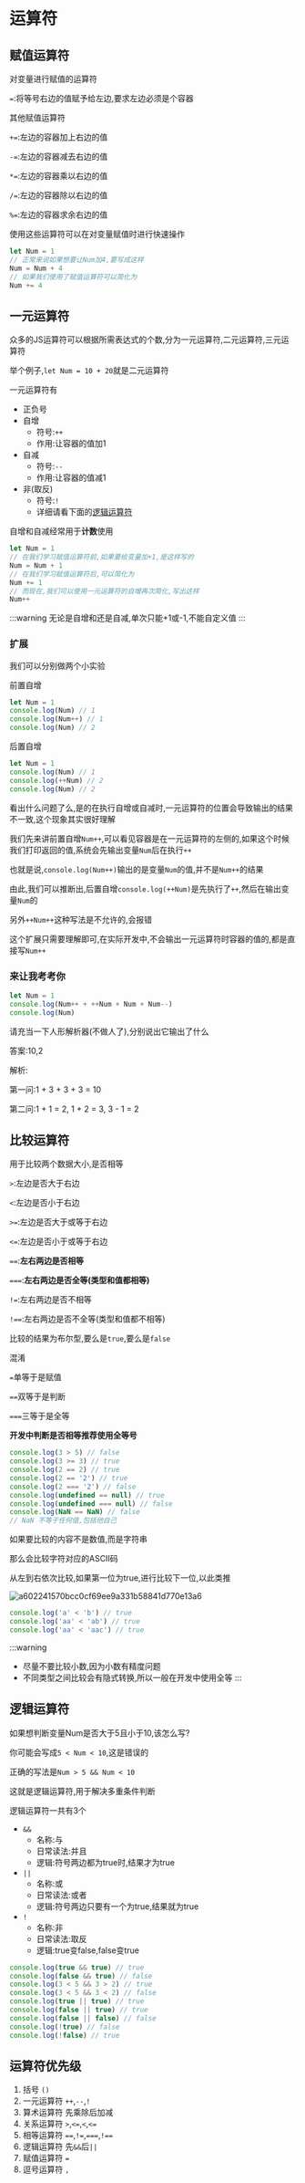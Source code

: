 # 运算符

## 赋值运算符

对变量进行赋值的运算符

`=`:将等号右边的值赋予给左边,要求左边必须是个容器

其他赋值运算符

`+=`:左边的容器加上右边的值

`-=`:左边的容器减去右边的值

`*=`:左边的容器乘以右边的值

`/=`:左边的容器除以右边的值

`%=`:左边的容器求余右边的值

使用这些运算符可以在对变量赋值时进行快速操作

```js
let Num = 1
// 正常来说如果想要让Num加4,要写成这样
Num = Num + 4
// 如果我们使用了赋值运算符可以简化为
Num += 4
```

## 一元运算符

众多的JS运算符可以根据所需表达式的个数,分为一元运算符,二元运算符,三元运算符

举个例子,`let Num = 10 + 20`就是二元运算符

一元运算符有

* 正负号
* 自增
  * 符号:`++`
  * 作用:让容器的值加1
* 自减
  * 符号:`--`
  * 作用:让容器的值减1
* 非(取反)
  * 符号:`!`
  * 详细请看下面的[逻辑运算符](#逻辑运算符)


自增和自减经常用于**计数**使用

```js
let Num = 1
// 在我们学习赋值运算符前,如果要给变量加+1,是这样写的
Num = Num + 1
// 在我们学习赋值运算符后,可以简化为
Num += 1
// 而现在,我们可以使用一元运算符的自增再次简化,写出这样
Num++
```

:::warning
无论是自增和还是自减,单次只能+1或-1,不能自定义值
:::

### 扩展

我们可以分别做两个小实验

前置自增

```js
let Num = 1
console.log(Num) // 1
console.log(Num++) // 1
console.log(Num) // 2
```

后置自增

```js
let Num = 1
console.log(Num) // 1
console.log(++Num) // 2
console.log(Num) // 2
```

看出什么问题了么,是的在执行自增或自减时,一元运算符的位置会导致输出的结果不一致,这个现象其实很好理解

我们先来讲前置自增`Num++`,可以看见容器是在一元运算符的左侧的,如果这个时候我们打印返回的值,系统会先输出变量`Num`后在执行`++`

也就是说,`console.log(Num++)`输出的是变量`Num`的值,并不是`Num++`的结果

由此,我们可以推断出,后置自增`console.log(++Num)`是先执行了`++`,然后在输出变量`Num`的

另外`++Num++`这种写法是不允许的,会报错

这个扩展只需要理解即可,在实际开发中,不会输出一元运算符时容器的值的,都是直接写`Num++`

### 来让我考考你

```js
let Num = 1
console.log(Num++ + ++Num + Num + Num--)
console.log(Num)
```

请充当一下人形解析器(不做人了),分别说出它输出了什么

答案:10,2

解析:

第一问:1 + 3 + 3 + 3 = 10

第二问:1 + 1 = 2, 1 + 2 = 3, 3 - 1 = 2

## 比较运算符

用于比较两个数据大小,是否相等

`>`:左边是否大于右边

`<`:左边是否小于右边

`>=`:左边是否大于或等于右边

`<=`:左边是否小于或等于右边

`==`:**左右两边是否相等**

`===`:**左右两边是否全等(类型和值都相等)**

`!=`:左右两边是否不相等

`!==`:左右两边是否不全等(类型和值都不相等)

比较的结果为布尔型,要么是`true`,要么是`false`

混淆

`=`单等于是赋值

`==`双等于是判断

`===`三等于是全等

**开发中判断是否相等推荐使用全等号**

```js
console.log(3 > 5) // false
console.log(3 >= 3) // true
console.log(2 == 2) // true
console.log(2 == '2') // true
console.log(2 === '2') // false
console.log(undefined == null) // true
console.log(undefined === null) // false
console.log(NaN == NaN) // false
// NaN 不等于任何值,包括他自己
```

如果要比较的内容不是数值,而是字符串

那么会比较字符对应的ASCII码

从左到右依次比较,如果第一位为true,进行比较下一位,以此类推

![a602241570bcc0cf69ee9a331b58841d770e13a6](Assets/a602241570bcc0cf69ee9a331b58841d770e13a6.png)

```js
console.log('a' < 'b') // true
console.log('aa' < 'ab') // true
console.log('aa' < 'aac') // true
```

:::warning
* 尽量不要比较小数,因为小数有精度问题
* 不同类型之间比较会有隐式转换,所以一般在开发中使用全等
:::

## 逻辑运算符

如果想判断变量Num是否大于5且小于10,该怎么写?

你可能会写成`5 < Num < 10`,这是错误的

正确的写法是`Num > 5 && Num < 10`

这就是逻辑运算符,用于解决多重条件判断

逻辑运算符一共有3个

* `&&`
  * 名称:与
  * 日常读法:并且
  * 逻辑:符号两边都为true时,结果才为true
* `||`
  * 名称:或
  * 日常读法:或者
  * 逻辑:符号两边只要有一个为true,结果就为true
* `!`
  * 名称:非
  * 日常读法:取反
  * 逻辑:true变false,false变true

```js
console.log(true && true) // true
console.log(false && true) // false
console.log(3 < 5 && 3 > 2) // true
console.log(3 < 5 && 3 < 2) // false
console.log(true || true) // true
console.log(false || true) // true
console.log(false || false) // false
console.log(!true) // false
console.log(!false) // true
```

## 运算符优先级

1. 括号 `()`
2. 一元运算符 `++`,`--`,`!`
3. 算术运算符 先乘除后加减
4. 关系运算符 `>`,`<=`,`<`,`<=`
5. 相等运算符 `==`,`!=`,`===`,`!==`
6. 逻辑运算符 先`&&`后`||`
7. 赋值运算符 `=`
8. 逗号运算符 `,`

